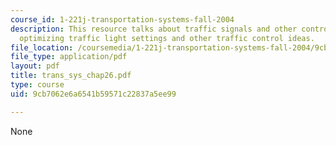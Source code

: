 ```yaml
---
course_id: 1-221j-transportation-systems-fall-2004
description: This resource talks about traffic signals and other control measures,
  optimizing traffic light settings and other traffic control ideas.
file_location: /coursemedia/1-221j-transportation-systems-fall-2004/9cb7062e6a6541b59571c22837a5ee99_trans_sys_chap26.pdf
file_type: application/pdf
layout: pdf
title: trans_sys_chap26.pdf
type: course
uid: 9cb7062e6a6541b59571c22837a5ee99

---
```

None